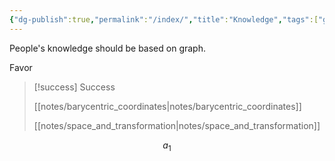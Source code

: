 ```yaml
---
{"dg-publish":true,"permalink":"/index/","title":"Knowledge","tags":["gardenEntry"]}
---
```



People's knowledge should be based on graph.

Favor


> [!success] Success 
>
> [[notes/barycentric_coordinates\|notes/barycentric_coordinates]]
> 
> [[notes/space_and_transformation\|notes/space_and_transformation]]


$$a_1$$